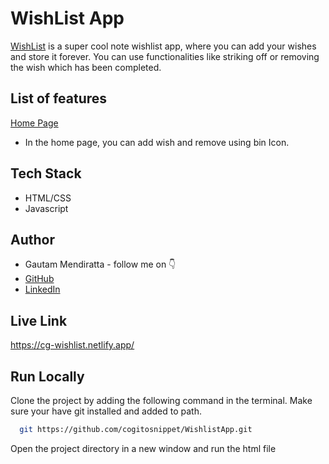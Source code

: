 # WishList App

[WishList](https://cg-wishlist.netlify.app/) is a super cool note wishlist app, where you can add your wishes and store it forever. You can use functionalities like striking off or removing the wish which has been completed.


## List of features
[Home Page](https://cg-wishlist.netlify.app/)
- In the home page, you can add wish and remove using bin Icon.

## Tech Stack

- HTML/CSS
- Javascript


## Author

-   Gautam Mendiratta - follow me on 👇
-   [GitHub](https://github.com/cogitosnippet)
-   [LinkedIn](www.linkedin.com/in/gautam-mendiratta-090234214)


## Live Link

https://cg-wishlist.netlify.app/


## Run Locally

Clone the project by adding the following command in the terminal.
Make sure your have git installed and added to path.

```bash
  git https://github.com/cogitosnippet/WishlistApp.git
```

Open the project directory in a new window and run the html file
